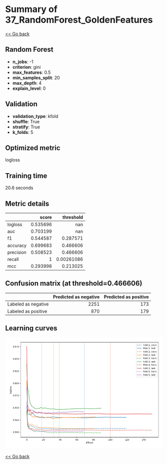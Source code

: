 # Summary of 37_RandomForest_GoldenFeatures

[<< Go back](../README.md)


## Random Forest
- **n_jobs**: -1
- **criterion**: gini
- **max_features**: 0.5
- **min_samples_split**: 20
- **max_depth**: 4
- **explain_level**: 0

## Validation
 - **validation_type**: kfold
 - **shuffle**: True
 - **stratify**: True
 - **k_folds**: 5

## Optimized metric
logloss

## Training time

20.6 seconds

## Metric details
|           |    score |    threshold |
|:----------|---------:|-------------:|
| logloss   | 0.535696 | nan          |
| auc       | 0.703199 | nan          |
| f1        | 0.544587 |   0.287571   |
| accuracy  | 0.699683 |   0.466606   |
| precision | 0.508523 |   0.466606   |
| recall    | 1        |   0.00261086 |
| mcc       | 0.293998 |   0.213025   |


## Confusion matrix (at threshold=0.466606)
|                     |   Predicted as negative |   Predicted as positive |
|:--------------------|------------------------:|------------------------:|
| Labeled as negative |                    2251 |                     173 |
| Labeled as positive |                     870 |                     179 |

## Learning curves
![Learning curves](learning_curves.png)

[<< Go back](../README.md)
